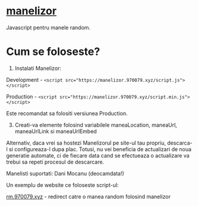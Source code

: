 # <a href="https://github.com/Wreeper/manelizor">manelizor</a>
Javascript pentru manele random.
# Cum se foloseste?
1. Instalati Manelizor:

Development - ```<script src="https://manelizor.970079.xyz/script.js"></script>```

Production - ```<script src="https://manelizor.970079.xyz/script.min.js"></script>```


Este recomandat sa folositi versiunea Production.

3. Creati-va elemente folosind variabilele maneaLocation, maneaUrl, maneaUrlLink si maneaUrlEmbed

Alternativ, daca vrei sa hostezi Manelizorul pe site-ul tau propriu, descarca-l si configureaza-l dupa plac. Totusi, nu vei beneficia de actualizari de noua generatie automate, ci de fiecare data cand se efectueaza o actualizare va trebui sa repeti procesul de descarcare.

Manelisti suportati: Dani Mocanu (deocamdata!)

Un exemplu de website ce foloseste script-ul:

<a href="https://rm.970079.xyz">rm.970079.xyz</a> - redirect catre o manea random folosind manelizor
